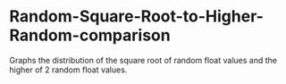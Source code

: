 # Random-Square-Root-to-Higher-Random-comparison
Graphs the distribution of the square root of random float values and the higher of 2 random float values.
